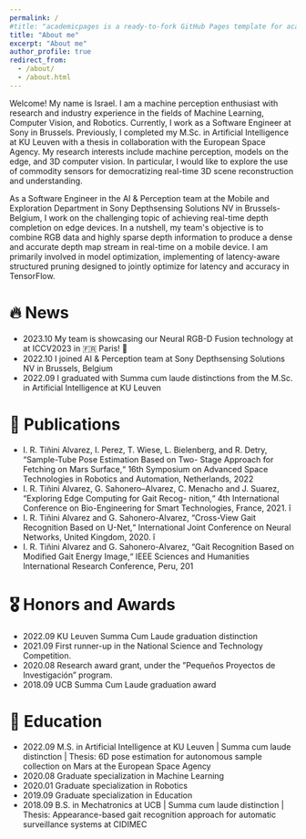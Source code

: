 ```yaml
---
permalink: /
#title: "academicpages is a ready-to-fork GitHub Pages template for academic personal websites"
title: "About me"
excerpt: "About me"
author_profile: true
redirect_from: 
  - /about/
  - /about.html
---
```


Welcome! My name is Israel. I am a machine perception enthusiast with research and industry experience in the fields of Machine Learning, Computer Vision, and Robotics. Currently, I work as a Software Engineer at Sony in Brussels. Previously, I completed my M.Sc. in Artificial Intelligence at KU Leuven with a thesis in collaboration with the European Space Agency. My research interests include machine perception, models on the edge, and 3D computer vision. In particular, I would like to explore the use of commodity sensors for democratizing real-time 3D scene reconstruction and understanding.

As a Software Engineer in the AI & Perception team at the Mobile and Exploration Department in Sony Depthsensing Solutions NV in Brussels-Belgium, I work on the challenging topic of achieving real-time depth completion on edge devices. In a nutshell, my team's objective is to combine RGB data and highly sparse depth information to produce a dense and accurate depth map stream in real-time on a mobile device. I am primarily involved in model optimization, implementing of latency-aware structured pruning designed to jointly optimize for latency and accuracy in TensorFlow.

🔥 News
======
- 2023.10 My team is showcasing our Neural RGB-D Fusion technology at at ICCV2023 in 🇫🇷 Paris! 🗼
- 2022.10 I joined AI & Perception team at Sony Depthsensing Solutions NV in Brussels, Belgium
- 2022.09 I graduated with Summa cum laude distinctions from the M.Sc. in Artificial Intelligence at KU Leuven

📝 Publications
======
- I. R. Tiñini Alvarez, I. Perez, T. Wiese, L. Bielenberg, and R. Detry, “Sample-Tube Pose Estimation Based on Two- Stage Approach for Fetching on Mars Surface,“ 16th Symposium on Advanced Space Technologies in Robotics and Automation, Netherlands, 2022
- I. R. Tiñini Alvarez, G. Sahonero–Alvarez, C. Menacho and J. Suarez, “Exploring Edge Computing for Gait Recog- nition,“ 4th International Conference on Bio-Engineering for Smart Technologies, France, 2021. î
- I. R. Tiñini Alvarez and G. Sahonero-Alvarez, “Cross-View Gait Recognition Based on U-Net,“ International Joint Conference on Neural Networks, United Kingdom, 2020. î
- I. R. Tiñini Alvarez and G. Sahonero-Alvarez, “Gait Recognition Based on Modified Gait Energy Image,“ IEEE Sciences and Humanities International Research Conference, Peru, 201

🎖 Honors and Awards
======
- 2022.09 KU Leuven Summa Cum Laude graduation distinction
- 2021.09 First runner-up in the National Science and Technology Competition.
- 2020.08 Research award grant, under the ”Pequeños Proyectos de Investigación” program.
- 2018.09 UCB Summa Cum Laude graduation award

📖 Education
======
- 2022.09 M.S. in Artificial Intelligence at KU Leuven | Summa cum laude distinction | Thesis: 6D pose estimation for autonomous sample collection on Mars at the European Space Agency
- 2020.08 Graduate specialization in Machine Learning
- 2020.01 Graduate specialization in Robotics
- 2019.09 Graduate specialization in Education
- 2018.09 B.S. in Mechatronics at UCB | Summa cum laude distinction | Thesis: Appearance-based gait recognition approach for automatic surveillance systems at CIDIMEC



